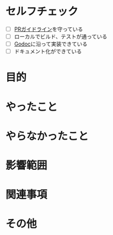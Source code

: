 # セルフチェック

- [ ] [PRガイドライン](https://github.com/tomo1227/go100tips?tab=readme-ov-file#pull-request-ガイドライン)を守っている
- [ ] ローカルでビルド、テストが通っている
- [ ] [Godoc](https://pkg.go.dev/golang.org/x/tools/cmd/godoc)に沿って実装できている
- [ ] ドキュメント化ができている

# 目的

# やったこと

# やらなかったこと

# 影響範囲

# 関連事項

# その他

